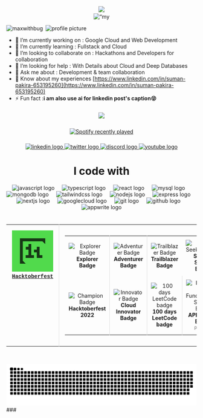 <!-- ![logo](https://github.com/maxwithbug/maxwithbug/blob/main/Black%20%26%20White%20Modern%20Minimalist%20Data%20Analyst%20LinkedIn%20Banner%20(2).png) -->
<!-- <p align="left"> <img src="Black & White Modern Minimalist Data Analyst LinkedIn Banner (2).png" alt="maxwithbug" /> </p> -->

<div align="center">
  <img height="400" src="https://media1.tenor.com/m/vMvR0gEolCEAAAAC/nothing-to-see-here-explosion.gif"  />
</div>

<div align="center">
  <img width="1200px"src="https://github-profile-trophy.vercel.app/?username=maxwithbug&column=-1" alt=
“my GitHub trophy">
</div>

<p>
<img align="right" alt="profile picture" width="400" src="https://github.com/maxwithbug/maxwithbug/blob/main/image_processing20200606-13136-o41h3.gif"
<p align="left"> <img src="https://komarev.com/ghpvc/?username=maxwithbug&label=Profile%20views&color=0e75b6&style=flat" alt="maxwithbug" /> </p>

- 🔭 I’m currently working on : Google Cloud and Web Development <be>
- 🌱 I’m currently learning : Fullstack and Cloud<be>
- 👯 I’m looking to collaborate on : Hackathons and Developers for collaboration<be>
- 🤝 I’m looking for help : With Details about Cloud and Deep Databases<be>
- 💬 Ask me about : Development & team collaboration<be>
- 📄 Know about my experiences [https://www.linkedin.com/in/suman-pakira-653195260](https://www.linkedin.com/in/suman-pakira-653195260)
- ⚡ Fun fact :**i am also use ai for linkedin post's caption😝**

###

<div align="center">
  <img src="https://profile-counter.glitch.me/maxwithbug/count.svg?"  />
</div>

###

<div align="center">
  <a href="https://open.spotify.com/user/MAxX">
    <img src="https://spotify-recently-played-readme.vercel.app/api?user=MAxX&count=5&unique=true" alt="Spotify recently played"  />
  </a>
</div>

###

<div align="center">
  <a href="https://www.linkedin.com/in/suman-pakira-653195260/" target="_blank">
    <img src="https://raw.githubusercontent.com/maurodesouza/profile-readme-generator/master/src/assets/icons/social/linkedin/default.svg" width="52" height="40" alt="linkedin logo"  />
  </a>
  <a href="https://x.com/MaxWithBug" target="_blank">
    <img src="https://raw.githubusercontent.com/maurodesouza/profile-readme-generator/master/src/assets/icons/social/twitter/default.svg" width="52" height="40" alt="twitter logo"  />
  </a>
  <a href="MACRO#4077" target="_blank">
    <img src="https://raw.githubusercontent.com/maurodesouza/profile-readme-generator/master/src/assets/icons/social/discord/default.svg" width="52" height="40" alt="discord logo"  />
  </a>
  <a href="https://www.youtube.com/watch?v=-z0h3Qyg4e4" target="_blank">
    <img src="https://raw.githubusercontent.com/maurodesouza/profile-readme-generator/master/src/assets/icons/social/youtube/default.svg" width="52" height="40" alt="youtube logo"  />
  </a>
</div>

###

<div align="center">
  <h1>I code with </h1>
  
  <img src="https://cdn.jsdelivr.net/gh/devicons/devicon/icons/javascript/javascript-original.svg" height="40" alt="javascript logo"  />
  <img width="12" />
  <img src="https://cdn.jsdelivr.net/gh/devicons/devicon/icons/typescript/typescript-original.svg" height="40" alt="typescript logo"  />
  <img width="12" />
  <img src="https://cdn.jsdelivr.net/gh/devicons/devicon/icons/react/react-original.svg" height="40" alt="react logo"  />
  <img width="12" />
  <img src="https://cdn.jsdelivr.net/gh/devicons/devicon/icons/mysql/mysql-original.svg" height="40" alt="mysql logo"  />
  <img width="12" />
  <img src="https://cdn.jsdelivr.net/gh/devicons/devicon/icons/mongodb/mongodb-original.svg" height="40" alt="mongodb logo"  />
  <img width="12" />
  <img src="https://cdn.jsdelivr.net/gh/devicons/devicon/icons/tailwindcss/tailwindcss-original-wordmark.svg" height="40" alt="tailwindcss logo"  />
  <img width="12" />
  <img src="https://cdn.jsdelivr.net/gh/devicons/devicon/icons/nodejs/nodejs-original.svg" height="40" alt="nodejs logo"  />
  <img width="12" />
  <img src="https://cdn.jsdelivr.net/gh/devicons/devicon/icons/express/express-original.svg" height="40" alt="express logo"  />
  <img width="12" />
  <img src="https://cdn.jsdelivr.net/gh/devicons/devicon/icons/nextjs/nextjs-original.svg" height="40" alt="nextjs logo"  />
  <img width="12" />
  <img src="https://cdn.jsdelivr.net/gh/devicons/devicon/icons/googlecloud/googlecloud-original.svg" height="40" alt="googlecloud logo"  />
  <img width="12" />
  <img src="https://cdn.jsdelivr.net/gh/devicons/devicon/icons/git/git-original.svg" height="40" alt="git logo"  />
  <img width="12" />
  <img src="https://cdn.jsdelivr.net/gh/devicons/devicon/icons/github/github-original.svg" height="40" alt="github logo"  />
  <img width="12" />
  <img src="https://cdn.jsdelivr.net/gh/devicons/devicon/icons/appwrite/appwrite-original.svg" height="40" alt="appwrite logo"  />
</div>

###

<div align="center" style="display: flex; justify-content: center; flex-wrap: wrap; gap: 20px; margin-top: 20px; width : 100%">
    <table>
        <tr align="center">
            <td style="border-right: 1px solid #dddddd; padding: 15px;" valign="top" width="50%">
                <a href="">
                    <img src="/Assets/leInyk8A_400x400.jpg" alt="GirlScript Summer of Code" width="120" />
                    <br>
                    <span style="font-family: 'Courier New', Courier, monospace;">
                        <strong>Hacktoberfest</strong>
                    </span>
                </a>
                <br>
            </td>
            <td style="padding: 15px;" valign="top" width="50%">
                <table>
                    <tr align="center">
                        <td style="border-right: 1px solid #dddddd; padding: 10px;" width="100">
                            <img src="ExplorerBadge.png" alt="Explorer Badge" width="80" />
                            <br>
                            <strong>Explorer Badge</strong>
                        </td>
                        <td style="border-right: 1px solid #dddddd; padding: 10px;" width="100">
                            <img src="AdventurerBadge.png" alt="Adventurer Badge" width="80" />
                            <br>
                            <strong>Adventurer Badge</strong>
                        </td>
                        <td style="padding: 10px;" width="100">
                            <img src="TrailblazerBadge.png" alt="Trailblazer Badge" width="80" />
                            <br>
                            <strong>Trailblazer Badge</strong>
                        </td>
                        <td style="border-right: 1px solid #dddddd; padding: 10px;" width="100">
                            <img src="SummitSeekerBadge.png" alt="Summit Seeker Badge" width="80" />
                            <br>
                            <strong>Summit Seeker Badge</strong>
                        </td>
                    </tr>
                    <tr align="center">
                        <td style="border-right: 1px solid #dddddd; padding: 10px;" width="100">
                            <img src="https://static.wikia.nocookie.net/logopedia/images/7/7f/Hacktoberfest_icon_2022.svg"
                                alt="Champion Badge" width="80" />
                            <br>
                            <strong>Hacktoberfest 2022</strong>
                        </td>
                        <td style="border-right: 1px solid #dddddd; padding: 10px;" width="100">
                            <img src="https://developers.google.com/static/profile/badges/community/innovators/cloud/2021_member/badge.svg"
                                alt="Innovator Badge" width="80" />
                            <br>
                            <strong>Cloud Innovator Badge</strong>
                        </td>
                        <td style="border-right: 1px solid #dddddd; padding: 10px;" width="100">
                            <img src="leetcode.gif" alt="100 days LeetCode badge" width="80" />
                            <br>
                            <strong>100 days LeetCode badge</strong>
                        </td>
                        <td style="padding: 10px;" width="100">
                            <img src="https://api.badgr.io/public/assertions/kgDMp3JXQwSbajOHyyGFYg"
                                alt="Postman API Fundamentals Student Expert" width="80" />
                            <br>
                            <strong>API Student Expert</strong>
                            <br>
                            <span style="font-size: 12px; color: #777777;">Postman</span>
                        </td>
                    </tr>
                </table>
            </td>
        </tr>
    </table>

</div>
<be>

######

<picture>
  <source media="(prefers-color-scheme: dark)" srcset="https://raw.githubusercontent.com/platane/platane/output/github-contribution-grid-snake-dark.svg">
  <source media="(prefers-color-scheme: light)" srcset="https://raw.githubusercontent.com/platane/platane/output/github-contribution-grid-snake.svg">
  <img alt="github contribution grid snake animation" src="https://raw.githubusercontent.com/platane/platane/output/github-contribution-grid-snake.svg">
</picture>
###
